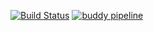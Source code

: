 [![Build Status](https://travis-ci.com/armtsf/IE-Projects.svg?token=xVRkpymyvpXcCu6XgNJy&branch=master)](https://travis-ci.com/armtsf/IE-Projects)
[![buddy pipeline](https://app.buddy.works/armtsafa/ie-projects/pipelines/pipeline/190768/badge.svg?token=5ac78f3650c9f9ece25916998c7603d01f618fe819486b3155b572df7f3120fe "buddy pipeline")](https://app.buddy.works/armtsafa/ie-projects/pipelines/pipeline/190768)